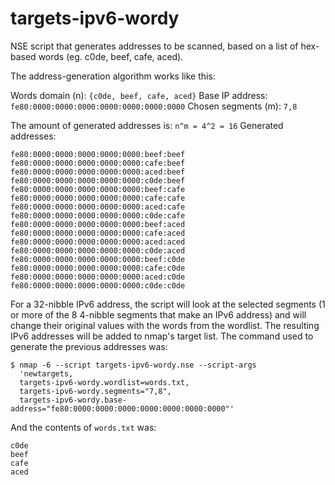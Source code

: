 targets-ipv6-wordy
====================

NSE script that generates addresses to be scanned, based on a list of hex-based words (eg. c0de, beef, cafe, aced).


The address-generation algorithm works like this:

Words domain (n): ```{c0de, beef, cafe, aced}```
Base IP address: ```fe80:0000:0000:0000:0000:0000:0000:0000```
Chosen segments (m): ```7,8```

The amount of generated addresses is: ```n^m = 4^2 = 16```
Generated addresses:
```
fe80:0000:0000:0000:0000:0000:beef:beef
fe80:0000:0000:0000:0000:0000:cafe:beef
fe80:0000:0000:0000:0000:0000:aced:beef
fe80:0000:0000:0000:0000:0000:c0de:beef
fe80:0000:0000:0000:0000:0000:beef:cafe
fe80:0000:0000:0000:0000:0000:cafe:cafe
fe80:0000:0000:0000:0000:0000:aced:cafe
fe80:0000:0000:0000:0000:0000:c0de:cafe
fe80:0000:0000:0000:0000:0000:beef:aced
fe80:0000:0000:0000:0000:0000:cafe:aced
fe80:0000:0000:0000:0000:0000:aced:aced
fe80:0000:0000:0000:0000:0000:c0de:aced
fe80:0000:0000:0000:0000:0000:beef:c0de
fe80:0000:0000:0000:0000:0000:cafe:c0de
fe80:0000:0000:0000:0000:0000:aced:c0de
fe80:0000:0000:0000:0000:0000:c0de:c0de
```

For a 32-nibble IPv6 address, the script will look at the selected segments (1 or more of the 8 4-nibble segments that make an IPv6 address) and will change their original values with the words from the wordlist. The resulting IPv6 addresses will be added to nmap's target list. The command used to generate the previous addresses was:

```
$ nmap -6 --script targets-ipv6-wordy.nse --script-args 
  'newtargets,
  targets-ipv6-wordy.wordlist=words.txt,
  targets-ipv6-wordy.segments="7,8",
  targets-ipv6-wordy.base-address="fe80:0000:0000:0000:0000:0000:0000:0000"'
```

And the contents of ```words.txt``` was:
```
c0de
beef
cafe
aced
```
